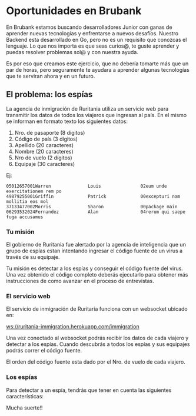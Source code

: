 # Oportunidades en Brubank

En Brubank estamos buscando desarrolladores Junior con ganas de aprender nuevas tecnologías y enfrentarse a nuevos desafíos. Nuestro Backend esta desarrollado en Go, pero no es un requisito que conozcas el lenguaje. Lo que nos importa es que seas curios@, te guste aprender y puedas resolver problemas sol@ y con nuestra ayuda.

Es por eso que creamos este ejercicio, que no debería tomarte más que un par de horas, pero seguramente te ayudara a aprender algunas tecnologías que te serviran ahora y en un futuro.


## El problema: los espías

La agencia de inmigración de Ruritania utiliza un servicio web para transmitir los datos de todos los viajeros que ingresan al país. En el mismo se informan en formato texto los siguientes datos:

1. Nro. de pasaporte (8 dígitos)
2. Código de país (3 dígitos)
3. Apellido (20 caracteres)
4. Nombre (20 caracteres)
5. Nro de vuelo (2 dígitos)
6. Equipaje (30 caracteres)

Ej:

```
05012657001Warren              Louis               02eum unde exercitationem rem po
49879255001Griffin             Patrick             00excepturi nam mollitia eos mol
37133477002Morris              Sharon              00package main
06293532024Fernandez           Alan                04rerum qui saepe fuga accusamus
```


### Tu misión

El gobierno de Ruritania fue alertado por la agencia de inteligencia que un grupo de espías estan intentando ingresar el código fuente de un virus a través de su equipaje.

Tu misión es detectar a los espías y conseguir el código fuente del virus. Una vez obtenido el código completo deberás ejecutarlo para obtener más instrucciones de como avanzar en el proceso de entrevistas.


### El servicio web

El servicio de inmigración de Ruritaria funciona con un websocket ubicado en: 

[ws://ruritania-immigration.herokuapp.com/immigration](ws://ruritania-immigration.herokuapp.com/immigration)

Una vez conectado al websocket podrás recibir los datos de cada viajero y detectar a los espías. Cuando descubrás a todos los espías y sus equipajes podrás correr el código fuente.

El orden del código fuente esta dado por el Nro. de vuelo de cada viajero.


### Los espías

Para detectar a un espía, tendrás que tener en cuenta las siguientes características:


Mucha suerte!!
